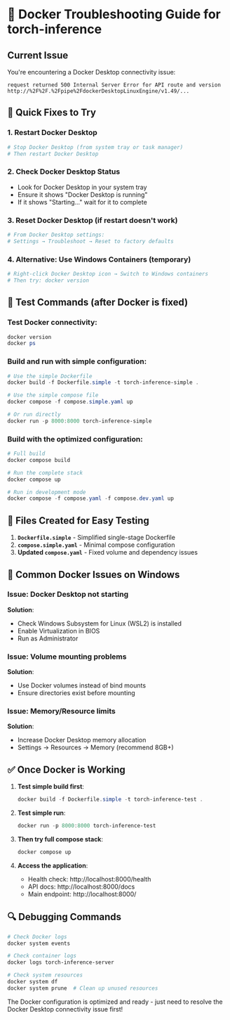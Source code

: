 # 🐳 Docker Troubleshooting Guide for torch-inference

## Current Issue
You're encountering a Docker Desktop connectivity issue:
```
request returned 500 Internal Server Error for API route and version http://%2F%2F.%2Fpipe%2FdockerDesktopLinuxEngine/v1.49/...
```

## 🔧 Quick Fixes to Try

### 1. Restart Docker Desktop
```powershell
# Stop Docker Desktop (from system tray or task manager)
# Then restart Docker Desktop
```

### 2. Check Docker Desktop Status
- Look for Docker Desktop in your system tray
- Ensure it shows "Docker Desktop is running"
- If it shows "Starting..." wait for it to complete

### 3. Reset Docker Desktop (if restart doesn't work)
```powershell
# From Docker Desktop settings:
# Settings → Troubleshoot → Reset to factory defaults
```

### 4. Alternative: Use Windows Containers (temporary)
```powershell
# Right-click Docker Desktop icon → Switch to Windows containers
# Then try: docker version
```

## 🚀 Test Commands (after Docker is fixed)

### Test Docker connectivity:
```powershell
docker version
docker ps
```

### Build and run with simple configuration:
```powershell
# Use the simple Dockerfile
docker build -f Dockerfile.simple -t torch-inference-simple .

# Use the simple compose file
docker compose -f compose.simple.yaml up

# Or run directly
docker run -p 8000:8000 torch-inference-simple
```

### Build with the optimized configuration:
```powershell
# Full build
docker compose build

# Run the complete stack
docker compose up

# Run in development mode
docker compose -f compose.yaml -f compose.dev.yaml up
```

## 📂 Files Created for Easy Testing

1. **`Dockerfile.simple`** - Simplified single-stage Dockerfile
2. **`compose.simple.yaml`** - Minimal compose configuration
3. **Updated `compose.yaml`** - Fixed volume and dependency issues

## 🐛 Common Docker Issues on Windows

### Issue: Docker Desktop not starting
**Solution**: 
- Check Windows Subsystem for Linux (WSL2) is installed
- Enable Virtualization in BIOS
- Run as Administrator

### Issue: Volume mounting problems
**Solution**:
- Use Docker volumes instead of bind mounts
- Ensure directories exist before mounting

### Issue: Memory/Resource limits
**Solution**:
- Increase Docker Desktop memory allocation
- Settings → Resources → Memory (recommend 8GB+)

## ✅ Once Docker is Working

1. **Test simple build first**:
   ```powershell
   docker build -f Dockerfile.simple -t torch-inference-test .
   ```

2. **Test simple run**:
   ```powershell
   docker run -p 8000:8000 torch-inference-test
   ```

3. **Then try full compose stack**:
   ```powershell
   docker compose up
   ```

4. **Access the application**:
   - Health check: http://localhost:8000/health
   - API docs: http://localhost:8000/docs
   - Main endpoint: http://localhost:8000/

## 🔍 Debugging Commands

```powershell
# Check Docker logs
docker system events

# Check container logs
docker logs torch-inference-server

# Check system resources
docker system df
docker system prune  # Clean up unused resources
```

The Docker configuration is optimized and ready - just need to resolve the Docker Desktop connectivity issue first!